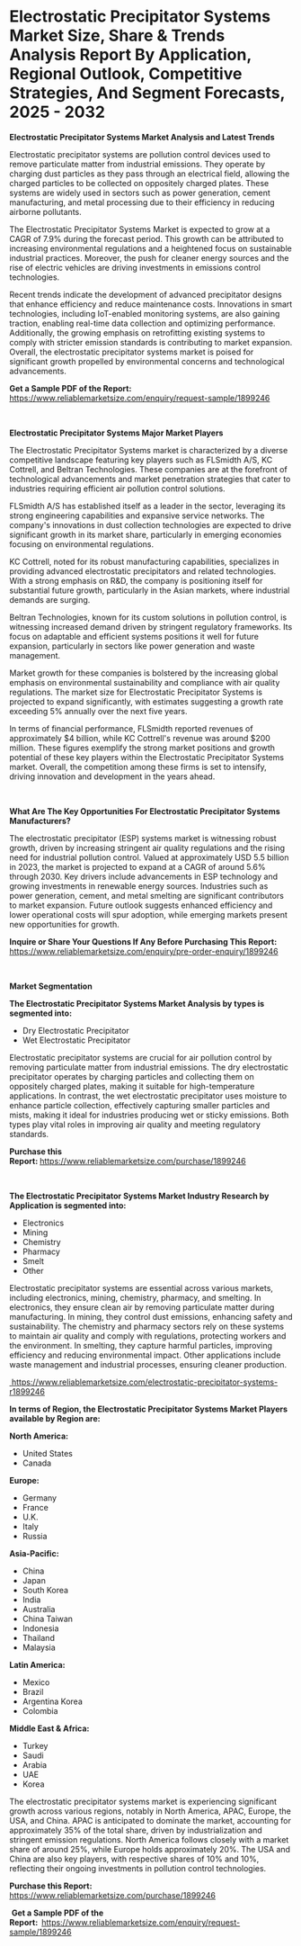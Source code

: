 <p><h1>Electrostatic Precipitator Systems Market Size, Share & Trends Analysis Report By Application, Regional Outlook, Competitive Strategies, And Segment Forecasts, 2025 - 2032</h1></p><p><strong>Electrostatic Precipitator Systems Market Analysis and Latest Trends</strong></p>
<p><p>Electrostatic precipitator systems are pollution control devices used to remove particulate matter from industrial emissions. They operate by charging dust particles as they pass through an electrical field, allowing the charged particles to be collected on oppositely charged plates. These systems are widely used in sectors such as power generation, cement manufacturing, and metal processing due to their efficiency in reducing airborne pollutants.</p><p>The Electrostatic Precipitator Systems Market is expected to grow at a CAGR of 7.9% during the forecast period. This growth can be attributed to increasing environmental regulations and a heightened focus on sustainable industrial practices. Moreover, the push for cleaner energy sources and the rise of electric vehicles are driving investments in emissions control technologies.</p><p>Recent trends indicate the development of advanced precipitator designs that enhance efficiency and reduce maintenance costs. Innovations in smart technologies, including IoT-enabled monitoring systems, are also gaining traction, enabling real-time data collection and optimizing performance. Additionally, the growing emphasis on retrofitting existing systems to comply with stricter emission standards is contributing to market expansion. Overall, the electrostatic precipitator systems market is poised for significant growth propelled by environmental concerns and technological advancements.</p></p>
<p><strong>Get a Sample PDF of the Report:&nbsp;</strong> <a href="https://www.reliablemarketsize.com/enquiry/request-sample/1899246?utm_campaign=2626&utm_medium=2&utm_source=Github&utm_content=ia&utm_term=16042025&utm_id=electrostatic-precipitator-systems">https://www.reliablemarketsize.com/enquiry/request-sample/1899246</a></p>
<p>&nbsp;</p>
<p><strong>Electrostatic Precipitator Systems Major Market Players</strong></p>
<p><p>The Electrostatic Precipitator Systems market is characterized by a diverse competitive landscape featuring key players such as FLSmidth A/S, KC Cottrell, and Beltran Technologies. These companies are at the forefront of technological advancements and market penetration strategies that cater to industries requiring efficient air pollution control solutions. </p><p>FLSmidth A/S has established itself as a leader in the sector, leveraging its strong engineering capabilities and expansive service networks. The company's innovations in dust collection technologies are expected to drive significant growth in its market share, particularly in emerging economies focusing on environmental regulations.</p><p>KC Cottrell, noted for its robust manufacturing capabilities, specializes in providing advanced electrostatic precipitators and related technologies. With a strong emphasis on R&D, the company is positioning itself for substantial future growth, particularly in the Asian markets, where industrial demands are surging.</p><p>Beltran Technologies, known for its custom solutions in pollution control, is witnessing increased demand driven by stringent regulatory frameworks. Its focus on adaptable and efficient systems positions it well for future expansion, particularly in sectors like power generation and waste management.</p><p>Market growth for these companies is bolstered by the increasing global emphasis on environmental sustainability and compliance with air quality regulations. The market size for Electrostatic Precipitator Systems is projected to expand significantly, with estimates suggesting a growth rate exceeding 5% annually over the next five years.</p><p>In terms of financial performance, FLSmidth reported revenues of approximately $4 billion, while KC Cottrell's revenue was around $200 million. These figures exemplify the strong market positions and growth potential of these key players within the Electrostatic Precipitator Systems market. Overall, the competition among these firms is set to intensify, driving innovation and development in the years ahead.</p></p>
<p>&nbsp;</p>
<p><strong>What Are The Key Opportunities For Electrostatic Precipitator Systems Manufacturers?</strong></p>
<p><p>The electrostatic precipitator (ESP) systems market is witnessing robust growth, driven by increasing stringent air quality regulations and the rising need for industrial pollution control. Valued at approximately USD 5.5 billion in 2023, the market is projected to expand at a CAGR of around 5.6% through 2030. Key drivers include advancements in ESP technology and growing investments in renewable energy sources. Industries such as power generation, cement, and metal smelting are significant contributors to market expansion. Future outlook suggests enhanced efficiency and lower operational costs will spur adoption, while emerging markets present new opportunities for growth.</p></p>
<p><strong>Inquire or Share Your Questions If Any Before Purchasing This Report:</strong> <a href="https://www.reliablemarketsize.com/enquiry/pre-order-enquiry/1899246?utm_campaign=2626&utm_medium=2&utm_source=Github&utm_content=ia&utm_term=16042025&utm_id=electrostatic-precipitator-systems">https://www.reliablemarketsize.com/enquiry/pre-order-enquiry/1899246</a></p>
<p>&nbsp;</p>
<p><strong>Market Segmentation</strong></p>
<p><strong>The Electrostatic Precipitator Systems Market Analysis by types is segmented into:</strong></p>
<p><ul><li>Dry Electrostatic Precipitator</li><li>Wet Electrostatic Precipitator</li></ul></p>
<p><p>Electrostatic precipitator systems are crucial for air pollution control by removing particulate matter from industrial emissions. The dry electrostatic precipitator operates by charging particles and collecting them on oppositely charged plates, making it suitable for high-temperature applications. In contrast, the wet electrostatic precipitator uses moisture to enhance particle collection, effectively capturing smaller particles and mists, making it ideal for industries producing wet or sticky emissions. Both types play vital roles in improving air quality and meeting regulatory standards.</p></p>
<p><strong>Purchase this Report:&nbsp;</strong><a href="https://www.reliablemarketsize.com/purchase/1899246?utm_campaign=2626&utm_medium=2&utm_source=Github&utm_content=ia&utm_term=16042025&utm_id=electrostatic-precipitator-systems">https://www.reliablemarketsize.com/purchase/1899246</a></p>
<p>&nbsp;</p>
<p><strong>The Electrostatic Precipitator Systems Market Industry Research by Application is segmented into:</strong></p>
<p><ul><li>Electronics</li><li>Mining</li><li>Chemistry</li><li>Pharmacy</li><li>Smelt</li><li>Other</li></ul></p>
<p><p>Electrostatic precipitator systems are essential across various markets, including electronics, mining, chemistry, pharmacy, and smelting. In electronics, they ensure clean air by removing particulate matter during manufacturing. In mining, they control dust emissions, enhancing safety and sustainability. The chemistry and pharmacy sectors rely on these systems to maintain air quality and comply with regulations, protecting workers and the environment. In smelting, they capture harmful particles, improving efficiency and reducing environmental impact. Other applications include waste management and industrial processes, ensuring cleaner production.</p></p>
<p><a href="https://www.reliablemarketsize.com/electrostatic-precipitator-systems-r1899246?utm_campaign=2626&utm_medium=2&utm_source=Github&utm_content=ia&utm_term=16042025&utm_id=electrostatic-precipitator-systems">&nbsp;https://www.reliablemarketsize.com/electrostatic-precipitator-systems-r1899246</a></p>
<p><strong>In terms of Region, the Electrostatic Precipitator Systems Market Players available by Region are:</strong></p>
<p>
    <p> <strong> North America: </strong>
        <ul>
            <li>United States</li>
            <li>Canada</li>
        </ul>
        </p> 
    <p> <strong> Europe: </strong>
        <ul>
            <li>Germany</li>
            <li>France</li>
            <li>U.K.</li>
            <li>Italy</li>
            <li>Russia</li>
        </ul>
        </p> 
    <p> <strong> Asia-Pacific: </strong>
        <ul>
            <li>China</li>
            <li>Japan</li>
            <li>South Korea</li>
            <li>India</li>
            <li>Australia</li>
            <li>China Taiwan</li>
            <li>Indonesia</li>
            <li>Thailand</li>
            <li>Malaysia</li>
        </ul>
        </p> 
    <p> <strong> Latin America: </strong>
        <ul>
            <li>Mexico</li>
            <li>Brazil</li>
            <li>Argentina Korea</li>
            <li>Colombia</li>
        </ul>
        </p> 
    <p> <strong> Middle East & Africa: </strong>
        <ul>
            <li>Turkey</li>
            <li>Saudi</li>
            <li>Arabia</li>
            <li>UAE</li>
            <li>Korea</li>
        </ul>
    </p>
    </p>
<p><p>The electrostatic precipitator systems market is experiencing significant growth across various regions, notably in North America, APAC, Europe, the USA, and China. APAC is anticipated to dominate the market, accounting for approximately 35% of the total share, driven by industrialization and stringent emission regulations. North America follows closely with a market share of around 25%, while Europe holds approximately 20%. The USA and China are also key players, with respective shares of 10% and 10%, reflecting their ongoing investments in pollution control technologies.</p></p>
<p><strong>Purchase this Report: </strong><a href="https://www.reliablemarketsize.com/purchase/1899246?utm_campaign=2626&utm_medium=2&utm_source=Github&utm_content=ia&utm_term=16042025&utm_id=electrostatic-precipitator-systems">https://www.reliablemarketsize.com/purchase/1899246</a></p>
<p>&nbsp;<strong>Get a Sample PDF of the Report:&nbsp;&nbsp;</strong><a href="https://www.reliablemarketsize.com/enquiry/request-sample/1899246?utm_campaign=2626&utm_medium=2&utm_source=Github&utm_content=ia&utm_term=16042025&utm_id=electrostatic-precipitator-systems">https://www.reliablemarketsize.com/enquiry/request-sample/1899246</a></p>
<p><strong></strong></p>
<p><p></p><p></p><p></p></p>